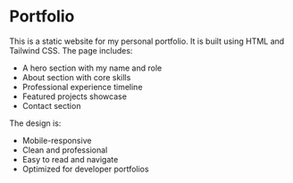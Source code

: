 # Portfolio

This is a static website for my personal portfolio. It is built using HTML and Tailwind CSS. The page includes:

* A hero section with my name and role
* About section with core skills
* Professional experience timeline
* Featured projects showcase
* Contact section

The design is:

* Mobile-responsive
* Clean and professional
* Easy to read and navigate
* Optimized for developer portfolios
